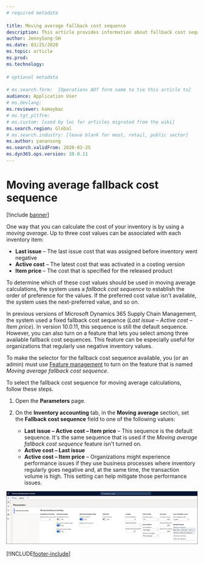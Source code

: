 ```yaml
---
# required metadata

title: Moving average fallback cost sequence
description: This article provides information about fallback cost sequences for moving average calculations in Microsoft Dynamics 365 Supply Chain Management.
author: JennySong-SH
ms.date: 03/25/2020
ms.topic: article
ms.prod: 
ms.technology: 

# optional metadata

# ms.search.form:  [Operations AOT form name to tie this article to]
audience: Application User
# ms.devlang: 
ms.reviewer: kamaybac
# ms.tgt_pltfrm: 
# ms.custom: [used by loc for articles migrated from the wiki]
ms.search.region: Global
# ms.search.industry: [leave blank for most, retail, public sector]
ms.author: yanansong
ms.search.validFrom: 2020-03-25
ms.dyn365.ops.version: 10.0.11
---
```


# Moving average fallback cost sequence

[!include [banner](../includes/banner.md)]

One way that you can calculate the cost of your inventory is by using a _moving average_. Up to three cost values can be associated with each inventory item:

- **Last issue** – The last issue cost that was assigned before inventory went negative
- **Active cost** – The latest cost that was activated in a costing version
- **Item price** – The cost that is specified for the released product

To determine which of these cost values should be used in moving average calculations, the system uses a _fallback cost sequence_ to establish the order of preference for the values. If the preferred cost value isn't available, the system uses the next-preferred value, and so on.

In previous versions of Microsoft Dynamics 365 Supply Chain Management, the system used a fixed fallback cost sequence (_Last issue – Active cost – Item price_). In version 10.0.11, this sequence is still the default sequence. However, you can also turn on a feature that lets you select among three available fallback cost sequences. This feature can be especially useful for organizations that regularly use negative inventory values.

To make the selector for the fallback cost sequence available, you (or an admin) must use [Feature management](../../fin-ops-core/fin-ops/get-started/feature-management/feature-management-overview.md) to turn on the feature that is named _Moving average fallback cost sequence_.

To select the fallback cost sequence for moving average calculations, follow these steps.

1. Open the **Parameters** page.
2. On the **Inventory accounting** tab, in the **Moving average** section, set the **Fallback cost sequence** field to one of the following values:

    - **Last issue – Active cost – Item price** – This sequence is the default sequence. It's the same sequence that is used if the _Moving average fallback cost sequence_ feature isn't turned on.
    - **Active cost – Last issue**
    - **Active cost – Item price** – Organizations might experience performance issues if they use business processes where inventory regularly goes negative and, at the same time, the transaction volume is high. This setting can help mitigate those performance issues.

![Inventory accounting parameters.](media/inventory-accounting-parameters.png "Inventory accounting parameters")


[!INCLUDE[footer-include](../../includes/footer-banner.md)]